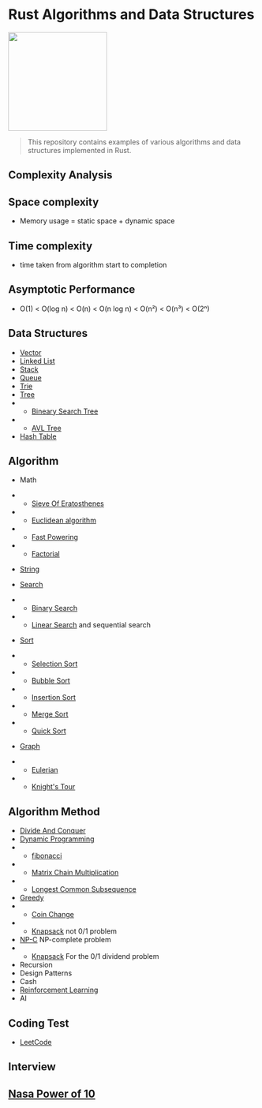 # Rust Algorithms and Data Structures

<img src="./assets/kka.jpeg" style="width: 200px;" />

>This repository contains examples of various algorithms and data structures implemented in Rust.
## Complexity Analysis

## Space complexity
- Memory usage = static space + dynamic space
## Time complexity
-  time taken from algorithm start to completion


## Asymptotic Performance

- O(1) < O(log n) < O(n) < O(n log n) < O(n²) < O(n³) < O(2ⁿ)

## Data Structures
- [Vector](https://github.com/kyunghyunHan/rust_algorithm/blob/main/src/data_structure/vector/vector.md)
- [Linked List](https://github.com/kyunghyunHan/rust_algorithm/blob/main/src/data_structure/linked_list/linked_list.md)
- [Stack](https://github.com/kyunghyunHan/rust_algorithm/blob/main/src/data_structure/stack/stack.md)
- [Queue](https://github.com/kyunghyunHan/rust_algorithm/blob/main/src/data_structure/queue/queue.md)
- [Trie](https://github.com/kyunghyunHan/rust_algorithm/blob/main/src/data_structure/trie/trie.md)
- [Tree](https://github.com/kyunghyunHan/rust_algorithm/blob/main/src/data_structure/tree/tree.md)
- - [Bineary Search Tree]()
- - [AVL Tree]()
- [Hash Table]()
## Algorithm
- Math
- - [Sieve Of Eratosthenes]()
- - [Euclidean algorithm]()
- - [Fast Powering]()
- - [Factorial](https://github.com/kyunghyunHan/rust_algorithm/blob/main/src/algorithms/math/factorial/factorial.md)
- [String](./src/algorithms/string/string.md)
- [Search](./src/algorithms/search/search.md)
- - [Binary Search](./src/algorithms/search/binary_search/binary_search.md)
- - [Linear Search](https://github.com/kyunghyunHan/rust_algorithm/blob/main/src/algorithms/search/linear_search/lenear_search.md) and sequential search
- [Sort](./src/algorithms/sort/sort.md)
- - [Selection Sort](./src/algorithms/sort/select/select.md)
- - [Bubble Sort](https://github.com/kyunghyunHan/rust_algorithm/blob/main/src/algorithms/sort/bubble/bubble_sort.md)
- - [Insertion Sort](./src/algorithms/sort/insertion/insertion.md)
- - [Merge Sort](https://github.com/kyunghyunHan/rust_algorithm/blob/main/src/algorithms/sort/merge/merge_sort.md)
- - [Quick Sort](./src/algorithms/sort/quick/quick.md)

- [Graph](./src/algorithms/graph/graph.md)
- - [Eulerian](./src/algorithms/graph/eulerian/eulerian.md)
- - [Knight's Tour](./src/algorithms/backtracking/knights_tour/knights_tour.md)
## Algorithm Method
- [Divide And Conquer](./src/algorithms/divide_and_conquer/divide_and_conquer.md)
- [Dynamic Programming](./src/algorithms/dynamic_programming/dynamic_programming.md)
- - [fibonacci](./src/algorithms/math/factorial/factorial.md)
- - [Matrix Chain Multiplication]()
- - [Longest Common Subsequence]()
- [Greedy](./src/algorithms/greedy/greedy.md) 
- - [Coin Change](./src/algorithms/greedy/coin_change/mod.rs)
- - [Knapsack](./src/algorithms/greedy/knapsack/knapsack.md) not 0/1 problem
- [NP-C](./src/algorithms/np_complete/np_complete.md) NP-complete problem
- - [Knapsack](./src/algorithms/greedy/knapsack/knapsack.md) For the 0/1 dividend problem
- Recursion
- Design Patterns
- Cash
- [Reinforcement Learning](https://github.com/kyunghyunHan/reinforcement_learning)
- AI

## Coding Test
- [LeetCode](https://leetcode.com/)

## Interview

## [Nasa Power of 10]()


